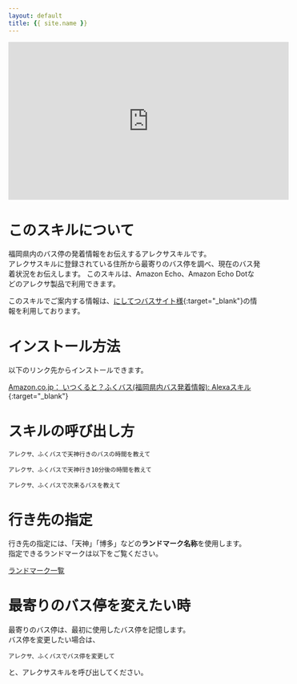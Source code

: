 ```yaml
---
layout: default
title: {{ site.name }}
---
```

<div class="youtube">
    <iframe width="560" height="315" src="https://www.youtube.com/embed/nt5IyhCRjRs" frameborder="0" allow="autoplay; encrypted-media" allowfullscreen></iframe>
</div>

# このスキルについて
福岡県内のバス停の発着情報をお伝えするアレクサスキルです。  
アレクサスキルに登録されている住所から最寄りのバス停を調べ、現在のバス発着状況をお伝えします。
このスキルは、Amazon Echo、Amazon Echo Dotなどのアレクサ製品で利用できます。

このスキルでご案内する情報は、[にしてつバスサイト様](http://www.nishitetsu.jp/bus/){:target="_blank"}の情報を利用しております。

# インストール方法

以下のリンク先からインストールできます。

[Amazon.co.jp： いつくると？ふくバス(福岡県内バス発着情報): Alexaスキル](https://www.amazon.co.jp/dp/B07BF5KGRR){:target="_blank"}

# スキルの呼び出し方

```
アレクサ、ふくバスで天神行きのバスの時間を教えて
```
```
アレクサ、ふくバスで天神行き10分後の時間を教えて
```
```
アレクサ、ふくバスで次来るバスを教えて
```

# 行き先の指定

行き先の指定には、「天神」「博多」などの**ランドマーク名称**を使用します。  
指定できるランドマークは以下をご覧ください。

[ランドマーク一覧](landmark.html)

# 最寄りのバス停を変えたい時

最寄りのバス停は、最初に使用したバス停を記憶します。  
バス停を変更したい場合は、
```
アレクサ、ふくバスでバス停を変更して
```
と、アレクサスキルを呼び出してください。
